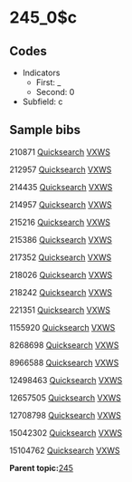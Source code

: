 # 245\_0$c

## Codes

-   Indicators
    -   First: \_
    -   Second: 0
-   Subfield: c

## Sample bibs

210871 [Quicksearch](https://search.library.yale.edu/catalog/210871) [VXWS](http://prodorbis.library.yale.edu:7014/vxws/GetHoldingsService?bibId=210871)

212957 [Quicksearch](https://search.library.yale.edu/catalog/212957) [VXWS](http://prodorbis.library.yale.edu:7014/vxws/GetHoldingsService?bibId=212957)

214435 [Quicksearch](https://search.library.yale.edu/catalog/214435) [VXWS](http://prodorbis.library.yale.edu:7014/vxws/GetHoldingsService?bibId=214435)

214957 [Quicksearch](https://search.library.yale.edu/catalog/214957) [VXWS](http://prodorbis.library.yale.edu:7014/vxws/GetHoldingsService?bibId=214957)

215216 [Quicksearch](https://search.library.yale.edu/catalog/215216) [VXWS](http://prodorbis.library.yale.edu:7014/vxws/GetHoldingsService?bibId=215216)

215386 [Quicksearch](https://search.library.yale.edu/catalog/215386) [VXWS](http://prodorbis.library.yale.edu:7014/vxws/GetHoldingsService?bibId=215386)

217352 [Quicksearch](https://search.library.yale.edu/catalog/217352) [VXWS](http://prodorbis.library.yale.edu:7014/vxws/GetHoldingsService?bibId=217352)

218026 [Quicksearch](https://search.library.yale.edu/catalog/218026) [VXWS](http://prodorbis.library.yale.edu:7014/vxws/GetHoldingsService?bibId=218026)

218242 [Quicksearch](https://search.library.yale.edu/catalog/218242) [VXWS](http://prodorbis.library.yale.edu:7014/vxws/GetHoldingsService?bibId=218242)

221351 [Quicksearch](https://search.library.yale.edu/catalog/221351) [VXWS](http://prodorbis.library.yale.edu:7014/vxws/GetHoldingsService?bibId=221351)

1155920 [Quicksearch](https://search.library.yale.edu/catalog/1155920) [VXWS](http://prodorbis.library.yale.edu:7014/vxws/GetHoldingsService?bibId=1155920)

8268698 [Quicksearch](https://search.library.yale.edu/catalog/8268698) [VXWS](http://prodorbis.library.yale.edu:7014/vxws/GetHoldingsService?bibId=8268698)

8966588 [Quicksearch](https://search.library.yale.edu/catalog/8966588) [VXWS](http://prodorbis.library.yale.edu:7014/vxws/GetHoldingsService?bibId=8966588)

12498463 [Quicksearch](https://search.library.yale.edu/catalog/12498463) [VXWS](http://prodorbis.library.yale.edu:7014/vxws/GetHoldingsService?bibId=12498463)

12657505 [Quicksearch](https://search.library.yale.edu/catalog/12657505) [VXWS](http://prodorbis.library.yale.edu:7014/vxws/GetHoldingsService?bibId=12657505)

12708798 [Quicksearch](https://search.library.yale.edu/catalog/12708798) [VXWS](http://prodorbis.library.yale.edu:7014/vxws/GetHoldingsService?bibId=12708798)

15042302 [Quicksearch](https://search.library.yale.edu/catalog/15042302) [VXWS](http://prodorbis.library.yale.edu:7014/vxws/GetHoldingsService?bibId=15042302)

15104762 [Quicksearch](https://search.library.yale.edu/catalog/15104762) [VXWS](http://prodorbis.library.yale.edu:7014/vxws/GetHoldingsService?bibId=15104762)

**Parent topic:**[245](../../tags/245/245.md)

